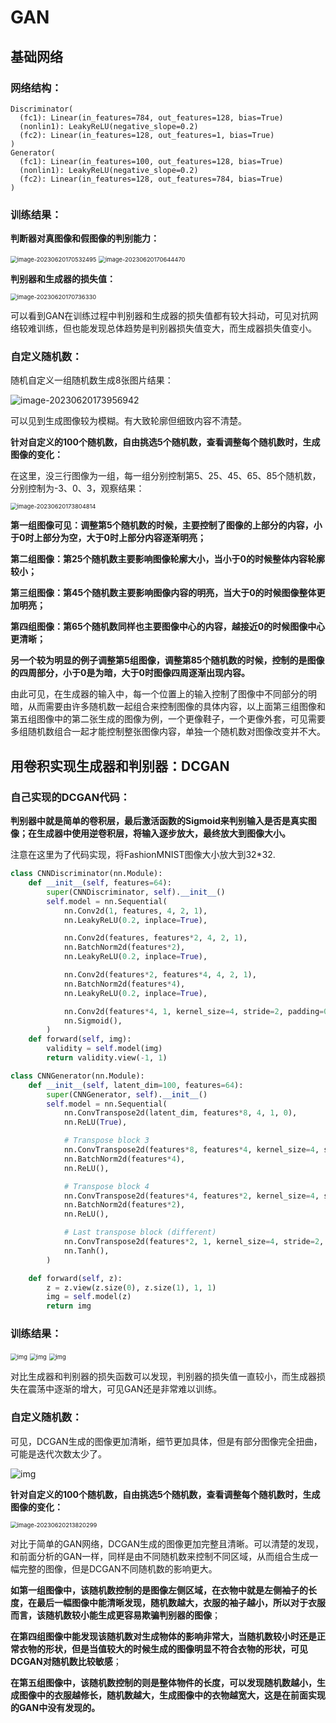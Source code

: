 # GAN

## 基础网络

### 网络结构：

```
Discriminator(
  (fc1): Linear(in_features=784, out_features=128, bias=True)
  (nonlin1): LeakyReLU(negative_slope=0.2)
  (fc2): Linear(in_features=128, out_features=1, bias=True)
)
Generator(
  (fc1): Linear(in_features=100, out_features=128, bias=True)
  (nonlin1): LeakyReLU(negative_slope=0.2)
  (fc2): Linear(in_features=128, out_features=784, bias=True)
)
```

### 训练结果：

**判断器对真图像和假图像的判别能力：**

<img src="img\image-20230620170532495.png" alt="image-20230620170532495" style="zoom:67%;" />

<img src="img\image-20230620170644470.png" alt="image-20230620170644470" style="zoom:67%;" />

**判别器和生成器的损失值：**

<img src="img\image-20230620170736330.png" alt="image-20230620170736330" style="zoom:67%;" />

可以看到GAN在训练过程中判别器和生成器的损失值都有较大抖动，可见对抗网络较难训练，但也能发现总体趋势是判别器损失值变大，而生成器损失值变小。

### 自定义随机数：

随机自定义一组随机数生成8张图片结果：

![image-20230620173956942](img\image-20230620173956942.png)

可以见到生成图像较为模糊。有大致轮廓但细致内容不清楚。

**针对自定义的100个随机数，自由挑选5个随机数，查看调整每个随机数时，生成图像的变化：**

在这里，没三行图像为一组，每一组分别控制第5、25、45、65、85个随机数，分别控制为-3、0、3，观察结果：

<img src="img\image-20230620173804814.png" alt="image-20230620173804814" style="zoom:67%;" />

**第一组图像可见：调整第5个随机数的时候，主要控制了图像的上部分的内容，小于0时上部分为空，大于0时上部分内容逐渐明亮；**

**第二组图像：第25个随机数主要影响图像轮廓大小，当小于0的时候整体内容轮廓较小；**

**第三组图像：第45个随机数主要影响图像内容的明亮，当大于0的时候图像整体更加明亮；**

**第四组图像：第65个随机数同样也主要图像中心的内容，越接近0的时候图像中心更清晰；**

**另一个较为明显的例子调整第5组图像，调整第85个随机数的时候，控制的是图像的四周部分，小于0是为暗，大于0时图像四周逐渐出现内容。**

由此可见，在生成器的输入中，每一个位置上的输入控制了图像中不同部分的明暗，从而需要由许多随机数一起组合来控制图像的具体内容，以上面第三组图像和第五组图像中的第二张生成的图像为例，一个更像鞋子，一个更像外套，可见需要多组随机数组合一起才能控制整张图像内容，单独一个随机数对图像改变并不大。

## 用卷积实现生成器和判别器：DCGAN

### 自己实现的DCGAN代码：

**判别器中就是简单的卷积层，最后激活函数的Sigmoid来判别输入是否是真实图像；在生成器中使用逆卷积层，将输入逐步放大，最终放大到图像大小。**

注意在这里为了代码实现，将FashionMNIST图像大小放大到32*32.

```python
class CNNDiscriminator(nn.Module):
    def __init__(self, features=64):
        super(CNNDiscriminator, self).__init__()
        self.model = nn.Sequential(
            nn.Conv2d(1, features, 4, 2, 1),
            nn.LeakyReLU(0.2, inplace=True),

            nn.Conv2d(features, features*2, 4, 2, 1),
            nn.BatchNorm2d(features*2),
            nn.LeakyReLU(0.2, inplace=True),

            nn.Conv2d(features*2, features*4, 4, 2, 1),
            nn.BatchNorm2d(features*4),
            nn.LeakyReLU(0.2, inplace=True),

            nn.Conv2d(features*4, 1, kernel_size=4, stride=2, padding=0),
            nn.Sigmoid(),
        )
    def forward(self, img):
        validity = self.model(img)
        return validity.view(-1, 1)

class CNNGenerator(nn.Module):
    def __init__(self, latent_dim=100, features=64):
        super(CNNGenerator, self).__init__()
        self.model = nn.Sequential(
            nn.ConvTranspose2d(latent_dim, features*8, 4, 1, 0),
            nn.ReLU(True),

            # Transpose block 3
            nn.ConvTranspose2d(features*8, features*4, kernel_size=4, stride=2, padding=1),
            nn.BatchNorm2d(features*4),
            nn.ReLU(),

            # Transpose block 4
            nn.ConvTranspose2d(features*4, features*2, kernel_size=4, stride=2, padding=1),
            nn.BatchNorm2d(features*2),
            nn.ReLU(),

            # Last transpose block (different)
            nn.ConvTranspose2d(features*2, 1, kernel_size=4, stride=2, padding=1),
            nn.Tanh(),
        )

    def forward(self, z):
        z = z.view(z.size(0), z.size(1), 1, 1)
        img = self.model(z)
        return img
```

### 训练结果：

<img src="img\img.png" alt="img" style="zoom:67%;" />

<img src="img\img1.png" alt="img" style="zoom:67%;" />

<img src="img\img2.png" alt="img" style="zoom:67%;" />

对比生成器和判别器的损失函数可以发现，判别器的损失值一直较小，而生成器损失在震荡中逐渐的增大，可见GAN还是非常难以训练。

### 自定义随机数：

可见，DCGAN生成的图像更加清晰，细节更加具体，但是有部分图像完全扭曲，可能是迭代次数太少了。

![img](img\img3.png)

**针对自定义的100个随机数，自由挑选5个随机数，查看调整每个随机数时，生成图像的变化：**

<img src="img\image-20230620213820299.png" alt="image-20230620213820299" style="zoom:67%;" />

对比于简单的GAN网络，DCGAN生成的图像更加完整且清晰。可以清楚的发现，和前面分析的GAN一样，同样是由不同随机数来控制不同区域，从而组合生成一幅完整的图像，但是DCGAN不同随机数的影响更大。

**如第一组图像中，该随机数控制的是图像左侧区域，在衣物中就是左侧袖子的长度，在最后一幅图像中能清晰发现，随机数越大，衣服的袖子越小，所以对于衣服而言，该随机数较小能生成更容易欺骗判别器的图像**；

**在第四组图像中能发现该随机数对生成物体的影响非常大，当随机数较小时还是正常衣物的形状，但是当值较大的时候生成的图像明显不符合衣物的形状，可见DCGAN对随机数比较敏感**；

**在第五组图像中，该随机数控制的则是整体物件的长度，可以发现随机数越小，生成图像中的衣服越修长，随机数越大，生成图像中的衣物越宽大，这是在前面实现的GAN中没有发现的。**




